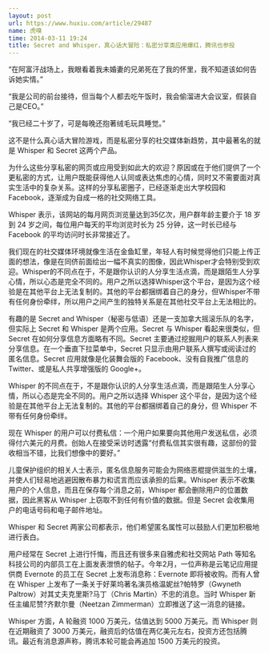 ```yaml
---
layout: post
url: https://www.huxiu.com/article/29487
name: 虎嗅
time: 2014-03-11 19:24
title: Secret and Whisper，真心话大冒险：私密分享类应用爆红，腾讯也参投
---
```

“在阿富汗战场上，我眼看着我未婚妻的兄弟死在了我的怀里，我不知道该如何告诉她实情。”

“我是公司的前台接待，但当每个人都去吃午饭时，我会偷溜进大会议室，假装自己是CEO。”

“我已经二十岁了，可是每晚还抱著绒毛玩具睡觉。”

这不是什么真心话大冒险游戏，而是私密分享的社交媒体新趋势，其中最著名的就是 Whisper 和 Secret 这两个产品。

为什么这些分享私密的网页或应用受到如此大的欢迎？原因或在于他们提供了一个更私密的方式，让用户既能获得他人认同或表达焦虑的心情，同时又不需要面对真实生活中的复杂关系。这样的分享私密圈子，已经逐渐走出大学校园和 Facebook，逐渐成为自成一格的社交网络工具。

Whisper 表示，该网站的每月网页浏览量达到35亿次，用户群年龄主要介于 18 岁到 24 岁之间，每位用户每天的平均浏览时长为 25 分钟，这一时长已经与 Facebook 的平均访问时长非常接近了。

我们现在的社交媒体环境就像生活在金鱼缸里，年轻人有时候觉得他们只能上传正面的想法，像是在同侪前面绘出一幅不真实的图像，因此Whisper才会特别受到欢迎。Whisper的不同点在于，不是跟你认识的人分享生活点滴，而是跟陌生人分享心情，所以心态是完全不同的。用户之所以选择Whisper这个平台，是因为这个经验是在其他平台上无法复制的。其他的平台都捆绑着自己的身分，但Whisper不带有任何身份牵绊，所以用户之间产生的独特关系是在其他社交平台上无法相比的。

有趣的是 Secret and Whisper（秘密与低语）还是一支加拿大摇滚乐队的名字，但实际上 Secret 和 Whisper 是两个应用。Secret 与 Whisper 看起来很类似，但 Secret 在如何分享信息方面略有不同。Secret 主要通过挖掘用户的联系人列表来分享信息。在一个垂直下拉菜单中，Secret 只显示由用户联系人撰写或阅读过的匿名信息。Secret 应用就像是化装舞会版的 Facebook、没有自我推广信息的 Twitter、或是私人共享增强版的 Google+。

Whisper 的不同点在于，不是跟你认识的人分享生活点滴，而是跟陌生人分享心情，所以心态是完全不同的。用户之所以选择 Whisper 这个平台，是因为这个经验是在其他平台上无法复制的。其他的平台都捆绑着自己的身分，但 Whisper 不带有任何身份牵绊。

现在 Whisper 的用户可以付费私信：一个用户如果要向其他用户发送私信，必须得付六美元的月费。创始人在接受采访时透露“付费私信其实很有趣，这部份的营收相当不错，比我们想像中的要好。”

儿童保护组织的相关人士表示，匿名信息服务可能会为网络恶棍提供滋生的土壤，并使人们轻易地逃避因散布暴力和谎言而应该承担的后果。Whisper 表示不收集用户的个人信息，而且在保存每个消息之前，Whisper 都会删除用户的位置数据，因此黑客从 Whisper 上窃取不到任何有价值的数据。但是 Secret 会收集用户的电话号码和电子邮件地址。

Whisper 和 Secret 两家公司都表示，他们希望匿名属性可以鼓励人们更加积极地进行表白。

用户经常在 Secret 上进行忏悔，而且还有很多来自雅虎和社交网站 Path 等知名科技公司的内部员工在上面发表泄愤的帖子。今年2月，一位声称是云笔记应用提供商 Evernote 的员工在 Secret 上发布消息称：Evernote 即将被收购。而有人曾在 Whisper 上发布了一条关于好莱坞著名演员格温妮丝?帕特罗（Gwyneth Paltrow）对其丈夫克里斯?马丁（Chris Martin）不忠的消息。当时 Whisper 新任主编尼赞?齐默尔曼（Neetzan Zimmerman）立即推送了这一消息的链接。

Whisper 方面，A 轮融资 1000 万美元，估值达到 5000 万美元。而 Whisper 则在近期融资了 3000 万美元，融资后的估值在两亿美元左右，投资方还包括腾讯。最近有消息源声称，腾讯本轮可能会再追加 1500 万美元的投资。

